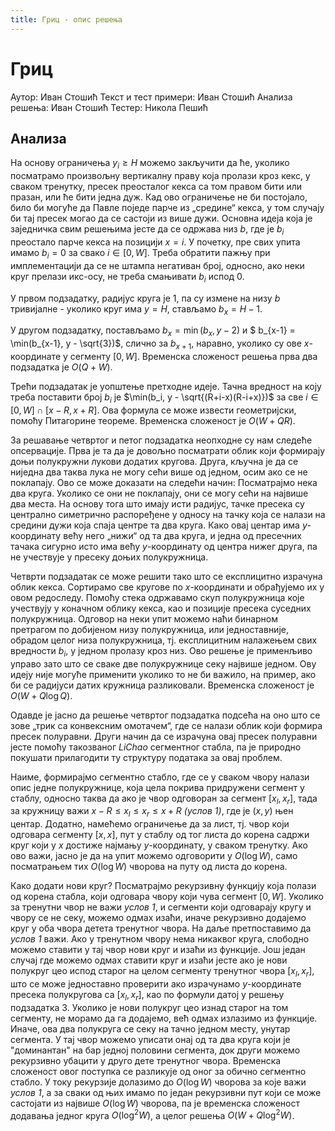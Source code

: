 ```yaml
---
title: Гриц - опис решења
---
```


# Гриц

Аутор: Иван Стошић
Текст и тест примери: Иван Стошић
Анализа решења: Иван Стошић
Тестер: Никола Пешић

## Анализа

На основу ограничења $y_i \geq H$ можемо закључити да ће, уколико посматрамо произвољну вертикалну праву која пролази кроз кекс, у сваком тренутку, пресек преосталог кекса са том правом бити или празан, или ће бити једна дуж. Кад ово ограничење не би постојало, било би могуће да Павле поједе парче из „средине“ кекса, у том случају би тај пресек могао да се састоји из више дужи. Основна идеја која је заједничка свим решењима јесте да се одржава низ $b$, где је $b_i$ преостало парче кекса на позицији $x = i$. У почетку, пре свих упита имамо $b_i = 0$ за свако $i \in [0, W]$. Треба обратити пажњу при имплементацији да се не штампа негативан број, односно, ако неки круг прелази икс-осу, не треба смањивати $b_i$ испод $0$.

У првом подзадатку, радијус круга је $1$, па су измене на низу $b$ тривијалне - уколико круг има $y=H$, стављамо $b_{x} = H-1$.

У другом подзадатку, постављамо $b_x = \min(b_x, y-2)$ и $ b_{x-1} = \min(b_{x-1}, y - \sqrt{3})$, слично за $b_{x+1}$, наравно, уколико су ове $x$-координате у сегменту $[0, W]$. Временска сложеност решења прва два подзадатка је $O(Q + W)$.

Трећи подзадатак је уопштење претходне идеје. Тачна вредност на коју треба поставити број $b_i$ је $\min(b_i, y - \sqrt{(R+i-x)(R-i+x)})$ за све $i \in [0, W] \cap [x-R, x+R]$. Ова формула се може извести геометријски, помоћу Питагорине теореме. Временска сложеност је $O(W + QR)$.

За решавање четвртог и петог подзадатка неопходне су нам следеће опсервације. Прва је та да је довољно посматрати облик који формирају доњи полукружни лукови додатих кругова. Друга, кључна је да се ниједна два таква лука не могу сећи више од једном, осим ако се не поклапају. Ово се може доказати на следећи начин: Посматрајмо нека два круга. Уколико се они не поклапају, они се могу сећи на највише два места. На основу тога што имају исти радијус, тачке пресека су централно симетрично распоређене у односу на тачку која се налази на средини дужи која спаја центре та два круга. Како овај центар има $y$-координату већу него „нижи“ од та два круга, и једна од пресечних тачака сигурно исто има већу $y$-координату од центра нижег друга, па не учествује у пресеку доњих полукружница.

Четврти подзадатак се може решити тако што се експлицитно израчуна облик кекса. Сортирамо све кругове по $x$-координати и обрађујемо их у овом редоследу. Помоћу стека одржавамо скуп полукружница које учествују у коначном облику кекса, као и позиције пресека суседних полукружница. Одговор на неки упит можемо наћи бинарном претрагом по добијеном низу полукружница, или једноставније, обрадом целог низа полукружница, тј. експлицитним налажењем свих вредности $b_i$, у једном пролазу кроз низ. Ово решење је применљиво управо зато што се сваке две полукружнице секу највише једном. Ову идеју није могуће применити уколико то не би важило, на пример, ако би се радијуси датих кружница разликовали. Временска сложеност је $O(W + Q \log Q)$.

Одавде је јасно да решење четвртог подзадатка подсећа на оно што се зове „трик са конвексним омотачем“, где се налази облик који формира пресек полуравни. Други начин да се израчуна овај пресек полуравни јесте помоћу такозваног *LiChao* сегментног стабла, па је природно покушати прилагодити ту структуру података за овај проблем.

Наиме, формирајмо сегментно стабло, где се у сваком чвору налази опис једне полукружнице, која цела покрива придружени сегмент у стаблу, односно таква да ако је чвор одговоран за сегмент $[x_l, x_r]$, тада за кружницу важи $x-R \leq x_l \leq x_r \leq x+R$ *(услов 1)*, где је $(x,y)$ њен центар. Додатно, намећемо ограничење да за лист, тј. чвор који одговара сегменту $[x, x]$, пут у стаблу од тог листа до корена садржи круг који у $x$ достиже најмању $y$-координату, у сваком тренутку. Ако ово важи, јасно је да на упит можемо одговорити у $O(\log W)$, само посматрањем тих $O(\log W)$ чворова на путу од листа до корена.

Како додати нови круг? Посматрајмо рекурзивну функцију која полази од корена стабла, који одговара чвору који чува сегмент $[0, W]$. Уколико за тренутни чвор не важи *услов 1*, и сегменти који одговарају кругу и чвору се не секу, можемо одмах изаћи, иначе рекурзивно додајемо круг у оба чвора детета тренутног чвора. На даље претпоставимо да *услов 1* важи. Ако у тренутном чвору нема никаквог круга, слободно можемо ставити у тај чвор нови круг и изаћи из функције. Још један случај где можемо одмах ставити круг и изаћи јесте ако је нови полукруг цео испод старог на целом сегменту тренутног чвора $[x_l, x_r]$, што се може једноставно проверити ако израчунамо $y$-координате пресека полукругова са $[x_l, x_r]$, као по формули датој у решењу подзадатка 3. Уколико је нови полукруг цео изнад старог на том сегменту, не морамо да га додајемо, већ одмах излазимо из функције. Иначе, ова два полукруга се секу на тачно једном месту, унутар сегмента. У тај чвор можемо уписати онај од та два круга који је "доминантан" на бар једној половини сегмента, док други можемо рекурзивно убацити у друго дете тренутног чвора. Временска сложеност овог поступка се разликује од оног за обично сегментно стабло. У току рекурзије долазимо до $O(\log W)$ чворова за које важи *услов 1*, а за сваки од њих имамо по један рекурзивни пут који се може састојати из највише $O(\log W)$ чворова, па је временска сложеност додавања једног круга $O(\log^2W)$, а целог решења $O(W + Q \log^2 W)$.

